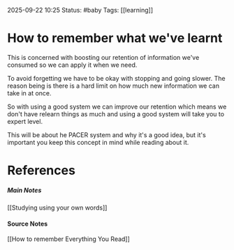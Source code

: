 2025-09-22 10:25
Status: #baby 
Tags: [[learning]] 
# How to remember what we've learnt

This is concerned with boosting our retention of information we've consumed so we can apply it when we need. 

To avoid forgetting we have to be okay with stopping and going slower. The reason being is there is a hard limit on how much new information we can take in at once. 

So with using a good system we can improve our retention which means we don't have relearn things as much and using a good system will take you to expert level. 

This will be about he PACER system and why it's a good idea, but it's important you keep this concept in mind while reading about it.
# References
##### Main Notes
[[Studying using your own words]]
#### Source Notes
[[How to remember Everything You Read]]